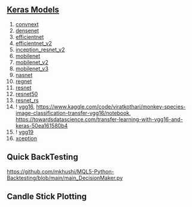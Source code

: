 ## [Keras Models](https://www.tensorflow.org/api_docs/python/tf/keras/applications) ##
1. [convnext](https://medium.com/@venkateshmungara/convnext-a-family-of-pure-convnet-models-aff07d266c29)
2. [densenet](https://medium.com/analytics-vidhya/exploring-densenets-and-a-comparison-with-other-deep-architectures-85f02597400a)
3. [efficientnet](https://medium.com/mlearning-ai/understanding-efficientnet-the-most-powerful-cnn-architecture-eaeb40386fad)
4. [efficientnet_v2](https://medium.com/mlearning-ai/understanding-efficientnet-the-most-powerful-cnn-architecture-eaeb40386fad)
5. [inception_resnet_v2](https://medium.com/the-owl/building-inception-resnet-v2-in-keras-from-scratch-a3546c4d93f0)
6. [mobilenet](https://medium.com/@godeep48/an-overview-on-mobilenet-an-efficient-mobile-vision-cnn-f301141db94d)
7. [mobilenet_v2](https://medium.com/@luis_gonzales/a-look-at-mobilenetv2-inverted-residuals-and-linear-bottlenecks-d49f85c12423)
8. [mobilenet_v3](https://sh-tsang.medium.com/paper-mobilenetv3-searching-for-mobilenetv3-image-classification-5072d4d8703c)
9. [nasnet](https://sh-tsang.medium.com/review-nasnet-neural-architecture-search-network-image-classification-23139ea0425d)
10. [regnet](https://sh-tsang.medium.com/review-regnet-designing-network-design-spaces-5e0c79910453)
11. [resnet](https://iq.opengenus.org/resnet/)
12. [resnet50](https://srsapireddy.medium.com/resnet-50-introduction-b5435fdba66f)
13. [resnet_rs](https://sh-tsang.medium.com/review-resnet-rs-re-scaling-resnet-88f73446462b)
14. ! [vgg16](https://medium.com/@mygreatlearning/everything-you-need-to-know-about-vgg16-7315defb5918), 
https://www.kaggle.com/code/viratkothari/monkey-species-image-classification-transfer-vgg16/notebook, 
https://towardsdatascience.com/transfer-learning-with-vgg16-and-keras-50ea161580b4
15. ! [vgg19](https://medium.com/@AnasBrital98/vgg-16-and-vgg-19-cnn-architectures-d876f639cab7)
16. [xception](https://towardsdatascience.com/review-xception-with-depthwise-separable-convolution-better-than-inception-v3-image-dc967dd42568)

## Quick BackTesting ##
https://github.com/mkhushi/MQL5-Python-Backtesting/blob/main/main_DecisionMaker.py

## Candle Stick Plotting ##
